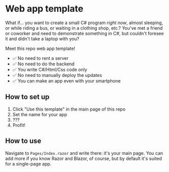 # Web app template

What if... you want to create a small C# program *right now*, almost sleeping, or while riding a bus, or waiting in a clothing shop, etc.? You've met a friend or coworker and need to demonstrate something in C#, but couldn't foresee it and didn't take a laptop with you?

Meet this repo web app template!
- ✅ No need to rent a server
- ✅ No need to do the backend
- ✅ You write C#/Html/Css code only
- ✅ No need to manually deploy the updates
- ✅ You can make an app even with your smartphone

## How to set up

1. Click "Use this template" in the main page of this repo
2. Set the name for your app
3. ???
4. Profit!

## How to use

Navigate to `Pages/Index.razor` and write there: it's your main page. You can add more if you know Razor and Blazor, of course, but by default it's suited for a single-page app.
